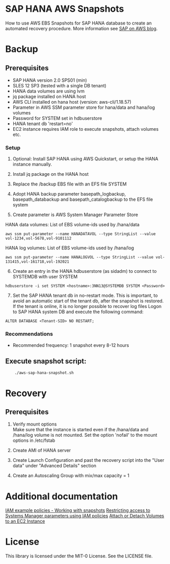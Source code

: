 # SAP HANA AWS Snapshots
How to use AWS EBS Snapshots for SAP HANA database to create an automated
recovery procedure. More information see [SAP on AWS blog](https://aws.amazon.com/blogs/awsforsap/how-to-use-snapshots-for-sap-hana-database-to-create-an-automated-recovery-procedure/).

# Backup

## Prerequisites
- SAP HANA version 2.0 SPS01 (min)
- SLES 12 SP3 (tested with a single DB tenant)
- HANA data volumes are using lvm
- jq package installed on HANA host
- AWS CLI installed on hana host (version: aws-cli/1.18.57)
- Parameter in AWS SSM parameter store for hana/data and hana/log volumes
- Password for SYSTEM set in hdbuserstore
- HANA tenant db 'restart=no'
- EC2 instance requires IAM role to execute snapshots, attach volumes etc.


### Setup
1. Optional: Install SAP HANA using AWS Quickstart, or setup the HANA instance manually.

2. Install jq package on the HANA host

3. Replace the /backup EBS file with an EFS file SYSTEM

4. Adopt HANA backup parameter basepath_logbackup, basepath_databackup and basepath_catalogbackup to the EFS file system

5. Create parameter is AWS System Manager Parameter Store

  HANA data volumes: List of EBS volume-ids used by /hana/data
````
aws ssm put-parameter --name HANADATAVOL --type StringList --value vol-1234,vol-5678,vol-9101112
````
HANA log volumes: List of EBS volume-ids used by /hana/log
  ````
aws ssm put-parameter --name HANALOGVOL --type StringList --value vol-131415,vol-161718,vol-192021
````

6. Create an entry in the HANA hdbuserstore (as sidadm) to connect to SYSTEMDB with user SYSTEM
````
hdbuserstore -i set SYSTEM <hostname>:3NN13@SYSTEMDB SYSTEM <Password>
````

7. Set the SAP HANA tenant db in no-restart mode.
This is important, to avoid an automatic start of the tenant db, after the snapshot is restored. If the tenant is online, it is no longer possible to recover log files
Logon to SAP HANA system DB and execute the following command:
````
ALTER DATABASE <Tenant-SID> NO RESTART;
````


### Recommendations
- Recommended frequency: 1 snapshot every 8-12 hours


## Execute snapshot script:

````
    ./aws-sap-hana-snapshot.sh

````


# Recovery

## Prerequisites

1. Verify mount options  
Make sure that the instance is started even if the /hana/data and /hana/log volume is not mounted. Set the option 'nofail' to the mount options in /etc/fstab

2. Create AMI of HANA server

3. Create Launch Configuration and past the recovery script into the "User data" under "Advanced Details" section

4. Create an Autoscaling Group with mix/max capacity = 1

# Additional documentation
[IAM example policies - Working with snapshots](https://docs.aws.amazon.com/AWSEC2/latest/UserGuide/ExamplePolicies_EC2.html#iam-example-manage-snapshots)
[Restricting access to Systems Manager parameters using IAM policies](https://docs.aws.amazon.com/systems-manager/latest/userguide/sysman-paramstore-access.html)
[Attach or Detach Volumes to an EC2 Instance](https://docs.aws.amazon.com/IAM/latest/UserGuide/reference_policies_examples_ec2_volumes-instance.html)

# License
This library is licensed under the MIT-0 License. See the LICENSE file.